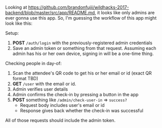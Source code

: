 Looking at https://github.com/brandonfujii/wildhacks-2017-backend/blob/master/src/app/README.md, it looks like only admins are ever gonna use this app.
So, I'm guessing the workflow of this app might look like this:

Setup:
1. **POST** `/auth/login` with the previously-registered admin credentials
2. Save an admin token or something from that request. Assuming each admin has his or her own device, signing in will be a one-time thing.

Checking people in day-of:
1. Scan the attendee's QR code to get his or her email or id (exact QR format TBD)
2. **GET** `/user` with the email or id.
3. Admin verifies user details
4. Admin confirms the check-in by pressing a button in the app
5. **POST** something like `/admin/check-user-in` => `success?`
    - Request body includes user's email or id
    - Response gives back whether the check-in was successful

All of those requests should include the admin token.
